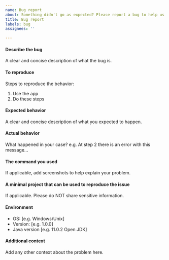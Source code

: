 ```yaml
---
name: Bug report
about: Something didn't go as expected? Please report a bug to help us improve!
title: Bug report
labels: bug
assignees: ''

---
```


#### Describe the bug

A clear and concise description of what the bug is.

#### To reproduce

Steps to reproduce the behavior:

1. Use the app
2. Do these steps

#### Expected behavior

A clear and concise description of what you expected to happen.

#### Actual behavior

What happened in your case? e.g. At step 2 there is an error with this message...

#### The command you used

If applicable, add screenshots to help explain your problem.

#### A minimal project that can be used to reproduce the issue

If applicable. Please do NOT share sensitive information.

#### Environment

- OS: [e.g. Windows/Unix]
- Version: [e.g. 1.0.0]
- Java version [e.g. 11.0.2 Open JDK]

#### Additional context

Add any other context about the problem here.
